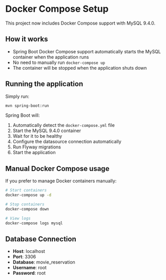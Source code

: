 # Docker Compose Setup

This project now includes Docker Compose support with MySQL 9.4.0.

## How it works

- Spring Boot Docker Compose support automatically starts the MySQL container when the application runs
- No need to manually run `docker-compose up`
- The container will be stopped when the application shuts down

## Running the application

Simply run:

```bash
mvn spring-boot:run
```

Spring Boot will:

1. Automatically detect the `docker-compose.yml` file
2. Start the MySQL 9.4.0 container
3. Wait for it to be healthy
4. Configure the datasource connection automatically
5. Run Flyway migrations
6. Start the application

## Manual Docker Compose usage

If you prefer to manage Docker containers manually:

```bash
# Start containers
docker-compose up -d

# Stop containers  
docker-compose down

# View logs
docker-compose logs mysql
```

## Database Connection

- **Host**: localhost
- **Port**: 3306
- **Database**: movie_reservation
- **Username**: root
- **Password**: root